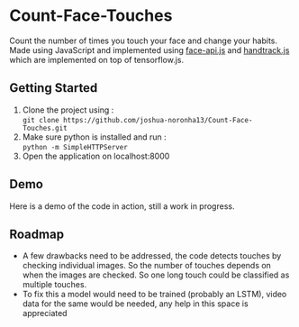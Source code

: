 # Count-Face-Touches
Count the number of times you touch your face and change your habits.  
Made using JavaScript and implemented using <a href="https://github.com/justadudewhohacks/face-api.js/">face-api.js</a> and <a href="https://github.com/victordibia/handtrack.js/">handtrack.js<a> which are implemented on top of tensorflow.js.

## Getting Started
<ol>
  <li>Clone the project using : <br>
    <code>git clone https://github.com/joshua-noronha13/Count-Face-Touches.git</code>  
  </li>
  <li>Make sure python is installed and run : <br>
    <code>python -m SimpleHTTPServer</code>
  </li>
  <li>Open the application on localhost:8000
  </li>
</ol> 

## Demo
Here is a demo of the code in action, still a work in progress.


## Roadmap
<ul>
  <li>A few drawbacks need to be addressed, the code detects touches by checking individual images. So the number of touches depends on when the images are checked. So one long touch could be classified as multiple touches.</li>
  <li>To fix this a model would need to be trained (probably an LSTM), video data for the same would be needed, any help in this space is appreciated</li>
 </ul>

